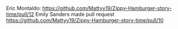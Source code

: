 Eric Montaldo: https://github.com/Mattyy19/Zippy-Hamburger-story-time/pull/12
Emily Sanders made pull request https://github.com/Mattyy19/Zippy-Hamburger-story-time/pull/10
